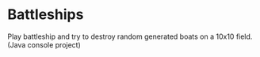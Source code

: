# Battleships

Play battleship and try to destroy random generated boats on a 10x10 field. (Java console project)
